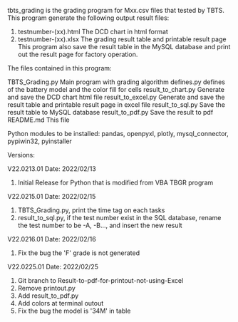 tbts_grading is the grading program for Mxx.csv files that tested by TBTS.
This program generate the following output result files:
  1. testnumber-(xx).html    The DCD chart in html format
  2. testnumber-(xx).xlsx    The grading result table and printable result page
This program also save the result table in the MySQL database and print out
the result page for factory operation.

The files contained in this program:

TBTS_Grading.py     Main program with grading algorithm
defines.py          defines of the battery model and the color fill for cells
result_to_chart.py  Generate and save the DCD chart html file
result_to_excel.py  Generate and save the result table and printable result
                    page in excel file 
result_to_sql.py    Save the result table to MySQL database
result_to_pdf.py    Save the result to pdf
README.md           This file

Python modules to be installed:
pandas, openpyxl, plotly, mysql_connector, pypiwin32, pyinstaller

Versions:

V22.0213.01
Date: 2022/02/13
 1. Initial Release for Python that is modified from VBA TBGR program

V22.0215.01
Date: 2022/02/15
 1. TBTS_Grading.py, print the time tag on each tasks
 2. result_to_sql.py, if the test number exist in the SQL database, rename 
    the test number to be -A, -B..., and insert the new result

V22.0216.01
Date: 2022/02/16
 1. Fix the bug the 'F' grade is not generated

V22.0225.01
Date: 2022/02/25
 1. Git branch to Result-to-pdf-for-printout-not-using-Excel
 2. Remove printout.py
 3. Add result_to_pdf.py
 4. Add colors at terminal outout
 5. Fix the bug the model is '34M' in table